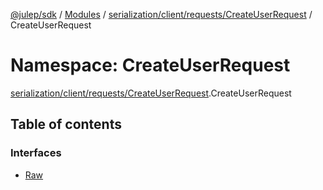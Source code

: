 [@julep/sdk](../README.md) / [Modules](../modules.md) / [serialization/client/requests/CreateUserRequest](serialization_client_requests_CreateUserRequest.md) / CreateUserRequest

# Namespace: CreateUserRequest

[serialization/client/requests/CreateUserRequest](serialization_client_requests_CreateUserRequest.md).CreateUserRequest

## Table of contents

### Interfaces

- [Raw](../interfaces/serialization_client_requests_CreateUserRequest.CreateUserRequest.Raw.md)
